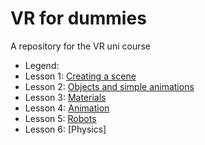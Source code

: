 # VR for dummies
A repository for the VR uni course
- Legend:
- Lesson 1: [Creating a scene](https://github.com/l-pavlova/VRCourse/blob/master/1.BuidlingASceneRotatingACube/Lesson%201.md)
- Lesson 2: [Objects and simple animations](https://github.com/l-pavlova/VRCourse/blob/master/2.ObjectsAndSimpleAnimations/Lesson%202.md)
- Lesson 3: [Materials](https://github.com/l-pavlova/VRCourse/blob/master/3.Materials/Lesson3.md) 
- Lesson 4: [Animation](https://github.com/l-pavlova/VRCourse/blob/master/4.Animation/Lesson4.md)
- Lesson 5: [Robots](https://github.com/l-pavlova/VRCourse/blob/master/5.Robots/Lesson%205.md)
- Lesson 6: [Physics]
